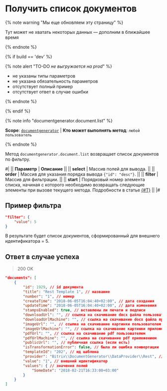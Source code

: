 # Получить список документов

{% note warning "Мы еще обновляем эту страницу" %}

Тут может не хватать некоторых данных — дополним в ближайшее время

{% endnote %}

{% if build == 'dev' %}

{% note alert "TO-DO _не выгружается на prod_" %}

- не указаны типы параметров
- не указана обязательность параметров
- отсутствует полный пример
- отсутствует ответ в случае ошибки

{% endnote %}

{% endif %}

{% note info "documentgenerator.document.list" %}

**Scope**: [`documentgenerator`](../scopes/permissions.md) | **Кто может выполнять метод**: `любой пользователь`

{% endnote %}

Метод `documentgenerator.document.list` возвращает список документов по фильтру.

#|
|| **Параметр** | **Описание** ||
|| **select** | Массив полей для вывода. ||
|| **order** | Массив для указания порядка вывода `{"id": "desc"}`. ||
|| **filter** | Массив для фильтрации. ||
|| **start** | Порядковый номер элемента списка, начиная с которого необходимо возвращать следующие элементы при вызове текущего метода. Подробности в статье [{#T}](../how-to-call-rest-api/list-methods-pecularities.md) ||
|#

## Пример фильтра

```json
"filter": {
    "value": 5
}
```

В результате будет список документов, сформированный для внешнего идентификатора = 5.

## Ответ в случае успеха

> 200 OK

```json
"documents": [
    {
        "id": 1929, // id документа
        "title": "Rest Template 1", // название
        "number": "1", // номер
        "createTime": "2018-06-05T16:04:40+02:00", // дата создания
        "updateTime": "2018-06-05T16:04:40+02:00", // дата изменения
        "stampsEnabled": true, // вставлены ли печати и подписи
        "downloadUrl": "", // ссылка на скачивание docx файла пользователем
        "downloadUrlMachine": "", // ссылка на скачивание docx файла приложением
        "imageUrl": "", // ссылка на скачивание картинки пользователем
        "imageUrlMachine": "", // ссылка на скачивание картинки приложением
        "pdfUrl": "", // ссылка на скачивание pdf пользователем
        "pdfUrlMachine": "", // ссылка на скачивание pdf приложением
        "publicUrl": "", // публичная ссылка (если есть)
        "isTransformationError": false, // была ли ошибка конвертации
        "templateId": "202", // ид шаблона
        "provider": "Bitrix\\DocumentGenerator\\DataProvider\\Rest", // код провайдера
        "value": "1", // внешний идентификатор
        "values": { // значения полей
            "SomeDate": "2018-02-21T16:33:00+03:00"
        }
    }
]
```